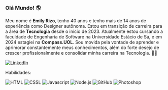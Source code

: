 ### Olá Mundo! :earth_americas:

Meu nome é **Emily Rizo**, tenho 40 anos e tenho mais de 14 anos de experiência como Designer autônoma. Estou em transição de carreira para a área de **Tecnologia** desde o início de 2023. Atualmente estou cursando a faculdade de Engenharia de Software na Universidade Estácio de Sá, e em 2024 estagiei na **Compass.UOL**. Sou movida pela vontade de aprender e aprimorar constantemente meus conhecimentos, além do forte desejo de crescer profissionalmente e consolidar minha carreira na Tecnologia. 👩‍💻

[![LinkedIn](https://img.shields.io/badge/LinkedIn-0077B5?style=for-the-badge&logo=linkedin&logoColor=white)](https://www.linkedin.com/in/emily-rizo/)

Habilidades:

![HTML](https://img.shields.io/badge/HTML5-E34F26?style=for-the-badge&logo=html5&logoColor=white)
![CSSL](https://img.shields.io/badge/CSS3-1572B6?style=for-the-badge&logo=css3&logoColor=white)
![Javascript](https://img.shields.io/badge/JavaScript-323330?style=for-the-badge&logo=javascript&logoColor=F7DF1E)
![Node.js](https://img.shields.io/badge/Node%20js-339933?style=for-the-badge&logo=nodedotjs&logoColor=white)
![GitHub](https://img.shields.io/badge/GitHub-100000?style=for-the-badge&logo=github&logoColor=white)
![Photoshop](https://img.shields.io/badge/Adobe%20Photoshop-31A8FF?style=for-the-badge&logo=Adobe%20Photoshop&logoColor=black)
